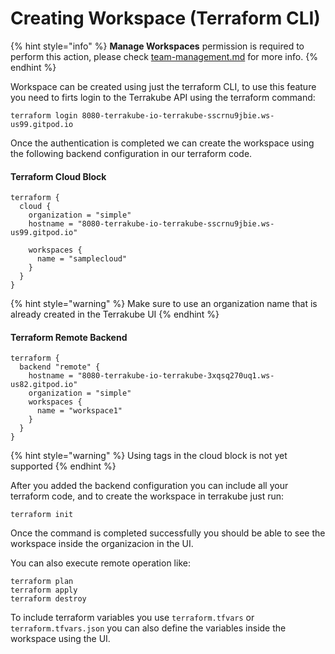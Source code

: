 # Creating Workspace (Terraform CLI)

{% hint style="info" %}
**Manage Workspaces** permission is required to perform this action, please check [team-management.md](../organizations/team-management.md "mention") for more info.
{% endhint %}

Workspace can be created using just the terraform CLI, to use this feature you need to firts login to the Terrakube API using the terraform command:

```
terraform login 8080-terrakube-io-terrakube-sscrnu9jbie.ws-us99.gitpod.io
```

Once the authentication is completed we can create the workspace using the following backend configuration in our terraform code.

#### Terraform Cloud Block

```
terraform {
  cloud {
    organization = "simple"
    hostname = "8080-terrakube-io-terrakube-sscrnu9jbie.ws-us99.gitpod.io"

    workspaces {
      name = "samplecloud"
    }
  }
}
```

{% hint style="warning" %}
Make sure to use an organization name that is already created in the Terrakube UI
{% endhint %}

#### Terraform Remote Backend

```
terraform {
  backend "remote" {
    hostname = "8080-terrakube-io-terrakube-3xqsq270uq1.ws-us82.gitpod.io"
    organization = "simple"
    workspaces {
      name = "workspace1"
    }
  }
}
```

{% hint style="warning" %}
Using tags in the cloud block is not yet supported
{% endhint %}

After you added the backend configuration you can include all your terraform code, and to create the workspace in terrakube just run:

```
terraform init
```

Once the command is completed successfully you should be able to see the workspace inside the organizacion in the UI.

You can also execute remote operation like:

```
terraform plan
terraform apply
terraform destroy
```

To include terraform variables you use `terraform.tfvars` or `terraform.tfvars.json` you can also define the variables inside the workspace using the UI.

